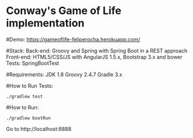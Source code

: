 # Conway's Game of Life implementation

#Demo: 
https://gameoflife-feliperocha.herokuapp.com/

#Stack:
Back-end: Groovy and Spring with Spring Boot in a REST approach
Front-end: HTML5/CSS/JS with AngularJS 1.5.x, Bootstrap 3.x and bower
Tests: SpringBootTest

#Requirements:
JDK 1.8
Groovy 2.4.7
Gradle 3.x

#How to Run Tests:
```
./gradlew test
```

#How to Run:
```
./gradlew bootRun
```

Go to http://localhost:8888
